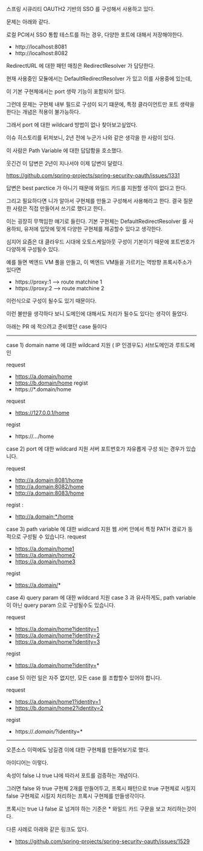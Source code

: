 
스프링 시큐리티 OAUTH2 기반의 SSO 를 구성해서 사용하고 있다.

문제는 아래와 같다.

로컬 PC에서 SSO 통합 테스트를 하는 경우, 다양한 포트에 대해서 저장해야한다.

- http://localhost:8081
- http://localhost:8082

RedirectURL 에 대한 패턴 매칭은 RedirectResolver 가 담당한다.

현재 사용중인 모듈에서는 DefaultRedirectResolver 가 있고 이를 사용중에 있는데, 

이 기본 구현체에서는 port 생략 기능이 포함되어 있다.

그런데 문제는 구현체 내부 필드로 구성이 되기 떄문에, 특정 클라이언트만 포트 생략을 한다는 개념은 적용이 불가능하다.

그래서 port 에 대한 wildcard 방법이 없나 찾아보고싶었다.

이슈 히스토리를 뒤져보니, 2년 전에 누군가 나와 같은 생각을 한 사람이 있다.

이 사람은 Path Variable 에 대한 답답함을 호소했다.

웃긴건 이 답변은 2년이 지나서야 이제 답변이 달렸다.

https://github.com/spring-projects/spring-security-oauth/issues/1331

답변은 best parctice 가 아니기 때문에 와일드 카드를 지원할 생각이 없다고 한다.

그리고 필요하다면 니가 알아서 구현체를 만들고 구성해서 사용해라고 한다. 결국 질문한 사람은 직접 만들어서 쓰기로 했다고 한다..



이는 굉장히 무책임한 얘기로 들린다. 기본 구현체는 DefaultRedirectResolver 를 사용하되, 유저에 입맛에 맞게 다양한 구현체를 제공할수 있다고 생각한다.

심지어 요즘은 대 클라우드 시대에 오토스케일아웃 구성이 기본이기 때문에 포트번호가 다양하게 구성될수 있다.

예를 들면 벡엔드 VM 풀을 만들고, 이 벡엔드 VM들을 가르키는 역방향 프록시주소가 있다면
- https://proxy:1 --> route matchine 1
- https://proxy:2 --> route matchine 2

이런식으로 구성이 될수도 있기 때문이다.

이런 불만을 생각하다 보니 도메인에 대해서도 처리가 될수도 있다는 생각이 들었다.


아래는 PR 에 적으려고 준비했던 case 들이다

---

case 1) domain name 에 대한 wildcard 지원 ( IP 인경우도)
서브도메인과 루트도메인

request 
- https://a.domain/home
- https://b.domain/home
regist 
- https://*.domain/home

request
- https://127.0.0.1/home

regist
- https://*.*.*.*/home

case 2) port 에 대한 wildcard 지원
서버 포트번호가 자유롭게 구성 되는 경우가 있습니다.

request
-  http://a.domain:8081/home
-  http://a.domain:8082/home
-  http://a.domain:8083/home

regist :
- http://a.domain:*/home

case 3) path variable 에 대한 widlcard 지원
웹 서버 안에서 특정 PATH 경로가 동적으로 구성될 수 있습니다.
request 
- https://a.domain/home1
- https://a.domain/home2
- https://a.domain/home3

regist
- https://a.domain/*

case 4) query param 에 대한 wildcard 지원
case 3 과 유사하게도, path variable 이 아닌 query param 으로 구성될수도 있습니다.

request 
- https://a.domain/home?identity=1
- https://a.domain/home?identity=2
- https://a.domain/home?identity=3

regist 
- https://a.domain/home?identity=*

case 5)
이런 일은 자주 없지만, 모든 case 를 조합할수 있어야 합니다.

request 
- https://a.domain/home1?identity=1
- https://b.domain/home2?identity=2

regist
- https://*.domain/*?identity=*


---

오픈소스 이력에도 남길겸 이에 대한 구현체를 만들어보기로 했다.

아이디어는 이렇다.

속성이 false 냐 true 냐에 따라서 포트를 검증하는 개념이다.

그러면 false 와 true 구현체 2개를 만들어두고, 프록시 패턴으로 true 구현체로 시킬지 false 구현체로 시킬지 처리하는 프록시 구현체를 만들생각이다.

프록시는 true 냐 false 로 넘겨야 하는 기준은 * 와일드 카드 구문을 보고 처리하는것이다.



다른 사례로 아래와 같은 링크도 있다.

- https://github.com/spring-projects/spring-security-oauth/issues/1529

